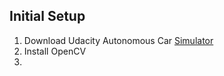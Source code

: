## Initial Setup
1. Download Udacity Autonomous Car [Simulator](https://github.com/udacity/self-driving-car-sim)
2. Install OpenCV
3. 
